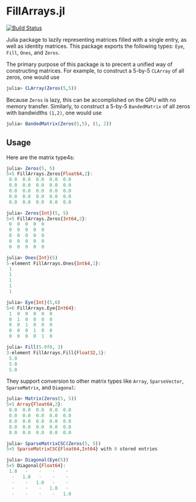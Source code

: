 # FillArrays.jl

[![Build Status](https://travis-ci.org/JuliaArrays/FillArrays.jl.svg?branch=master)](https://travis-ci.org/JuliaArrays/FillArrays.jl)

Julia package to lazily representing matrices filled with a single entry,
as well as identity matrices.  This package exports the following types: `Eye`,
`Fill`, `Ones`, and `Zeros`.


The primary purpose of this package is to precent a unified way of constructing
matrices. For example, to construct a 5-by-5 `CLArray` of all zeros, one would use
```julia
julia> CLArray(Zeros(5,5))
```
Because `Zeros` is lazy, this can be accomplished on the GPU with no memory transfer.
Similarly, to construct a 5-by-5 `BandedMatrix` of all zeros with bandwidths `(1,2)`, one would use
```julia
julia> BandedMatrix(Zeros(5,5), (1, 2))
```

## Usage

Here are the matrix type4s:
```julia
julia> Zeros(5, 5)
5×5 FillArrays.Zeros{Float64,2}:
 0.0  0.0  0.0  0.0  0.0
 0.0  0.0  0.0  0.0  0.0
 0.0  0.0  0.0  0.0  0.0
 0.0  0.0  0.0  0.0  0.0
 0.0  0.0  0.0  0.0  0.0

julia> Zeros{Int}(5, 5)
5×5 FillArrays.Zeros{Int64,2}:
 0  0  0  0  0
 0  0  0  0  0
 0  0  0  0  0
 0  0  0  0  0
 0  0  0  0  0

julia> Ones{Int}(5)
5-element FillArrays.Ones{Int64,1}:
 1
 1
 1
 1
 1

julia> Eye{Int}(5,6)
5×6 FillArrays.Eye{Int64}:
 1  0  0  0  0  0
 0  1  0  0  0  0
 0  0  1  0  0  0
 0  0  0  1  0  0
 0  0  0  0  1  0

julia> Fill(5.0f0, 3)
3-element FillArrays.Fill{Float32,1}:
 5.0
 5.0
 5.0
```

They support conversion to other matrix types like `Array`, `SparseVector`, `SparseMatrix`, and `Diagonal`:
```julia
julia> Matrix(Zeros(5, 5))
5×5 Array{Float64,2}:
 0.0  0.0  0.0  0.0  0.0
 0.0  0.0  0.0  0.0  0.0
 0.0  0.0  0.0  0.0  0.0
 0.0  0.0  0.0  0.0  0.0
 0.0  0.0  0.0  0.0  0.0

julia> SparseMatrixCSC(Zeros(5, 5))
5×5 SparseMatrixCSC{Float64,Int64} with 0 stored entries

julia> Diagonal(Eye(5))
5×5 Diagonal{Float64}:
 1.0   ⋅    ⋅    ⋅    ⋅
  ⋅   1.0   ⋅    ⋅    ⋅
  ⋅    ⋅   1.0   ⋅    ⋅
  ⋅    ⋅    ⋅   1.0   ⋅
  ⋅    ⋅    ⋅    ⋅   1.0
```
